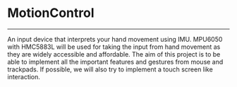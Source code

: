 # MotionControl
___
An input device that interprets your hand movement using IMU. MPU6050 with HMC5883L will be used for taking the input from hand movement as they are widely accessible and affordable. The aim of this project is to be able to implement all the important features and gestures from mouse and trackpads. If possible, we will also try to implement a touch screen like interaction.